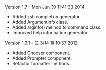 
Version 1.7   - Mon Jun 30 11:41:33 2014

- Added zsh completion generator.
- Added ArgumentInfo class.
- Added arginfo() method to command class.
- Improved help information generator.

Version 1.3.1 - 三  3/14 18:10:37 2012

- Added Chooser component.
- Added Prompter component.
- Refactor formatter methods.


